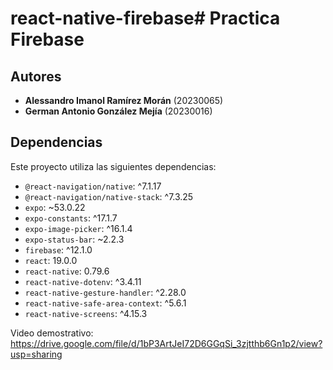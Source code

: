 ﻿# react-native-firebase# Practica Firebase

## Autores

- **Alessandro Imanol Ramírez Morán** (20230065)
- **German Antonio González Mejía** (20230016)

## Dependencias

Este proyecto utiliza las siguientes dependencias:

- `@react-navigation/native`: ^7.1.17
- `@react-navigation/native-stack`: ^7.3.25
- `expo`: ~53.0.22
- `expo-constants`: ^17.1.7
- `expo-image-picker`: ^16.1.4
- `expo-status-bar`: ~2.2.3
- `firebase`: ^12.1.0
- `react`: 19.0.0
- `react-native`: 0.79.6
- `react-native-dotenv`: ^3.4.11
- `react-native-gesture-handler`: ^2.28.0
- `react-native-safe-area-context`: ^5.6.1
- `react-native-screens`: ^4.15.3

Video demostrativo:
https://drive.google.com/file/d/1bP3ArtJeI72D6GGqSi_3zjtthb6Gn1p2/view?usp=sharing
